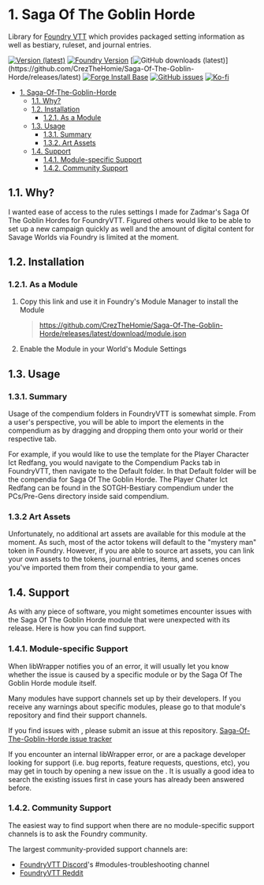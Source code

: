 # 1. Saga Of The Goblin Horde
Library for [Foundry VTT](https://foundryvtt.com/) which provides packaged setting information as well as bestiary, ruleset, and journal entries.

[![Version (latest)](https://img.shields.io/github/v/releaseCrezTheHomie/Saga-Of-The-Goblin-Horde)](https://github.com/CrezTheHomie/Saga-Of-The-Goblin-Horde/releases/latest)
[![Foundry Version](https://img.shields.io/badge/dynamic/json.svg?url=https://github.com/CrezTheHomie/Saga-Of-The-Goblin-Horde/releases/latest/download/module.json&label=Foundry%20Version&query=$.compatibleCoreVersion&colorB=blueviolet)](https://github.com/CrezTheHomie/Saga-Of-The-Goblin-Horde/releases/latest)
[![GitHub downloads (latest)](https://img.shields.io/badge/dynamic/json?label=Downloads@latest&query=assets[?(@.name.includes('zip'))].download_count&url=https://api.github.com/repos/CrezTheHomie/Saga-Of-The-Goblin-Horde/releases/latest&color=green)](https://github.com/CrezTheHomie/Saga-Of-The-Goblin-Horde/releases/latest)
[![Forge Install Base](https://img.shields.io/badge/dynamic/json?label=Forge%20Install%20Base&query=package.installs&suffix=%&url=https://forge-vtt.com/api/bazaar/package/lib-wrapper&colorB=brightgreen)](https://forge-vtt.com/)
[![GitHub issues](https://img.shields.io/github/issues-raw/ruipin/fvtt-lib-wrapper)](https://github.com/CrezTheHomie/Saga-Of-The-Goblin-Horde/issues)
[![Ko-fi](https://img.shields.io/badge/-buy%20me%20a%20coffee-%23FF5E5B?logo=Ko-fi&logoColor=white)](https://ko-fi.com/crezyte)

- [1. Saga-Of-The-Goblin-Horde](#1-Saga-Of-The-Goblin-Horde)
  - [1.1. Why?](#11-why)
  - [1.2. Installation](#12-installation)
    - [1.2.1. As a Module](#121-as-a-module)
  - [1.3. Usage](#13-usage)
    - [1.3.1. Summary](#131-summary)
    - [1.3.2. Art Assets](#132-art-assets)
  - [1.4. Support](#14-support)
    - [1.4.1. Module-specific Support](#141-module-specific-support)
    - [1.4.2. Community Support](#142-community-support)


## 1.1. Why?

I wanted ease of access to the rules settings I made for Zadmar's Saga Of The Goblin Hordes for FoundryVTT. Figured others would like to be able to set up a new campaign quickly as well and the amount of digital content for Savage Worlds via Foundry is limited at the moment.


## 1.2. Installation

### 1.2.1. As a Module
1.  Copy this link and use it in Foundry's Module Manager to install the Module

    > https://github.com/CrezTheHomie/Saga-Of-The-Goblin-Horde/releases/latest/download/module.json

2.  Enable the Module in your World's Module Settings

## 1.3. Usage

### 1.3.1. Summary

Usage of the compendium folders in FoundryVTT is somewhat simple. From a user's perspective, you will be able to import the elements in the compendium as by dragging and dropping them onto your world or their respective tab.

For example, if you would like to use the template for the Player Character Ict Redfang, you would navigate to the Compendium Packs tab in FoundryVTT, then navigate to the Default folder. In that Default folder will be the compendia for Saga Of The Goblin Horde. The Player Chater Ict Redfang can be found in the SOTGH-Bestiary compendium under the PCs/Pre-Gens directory inside said compendium.

### 1.3.2 Art Assets

Unfortunately, no additional art assets are available for this module at the moment. As such, most of the actor tokens will default to the "mystery man" token in Foundry. However, if you are able to source art assets, you can link your own assets to the tokens, journal entries, items, and scenes onces you've imported them from their compendia to your game. 


## 1.4. Support

As with any piece of software, you might sometimes encounter issues with the Saga Of The Goblin Horde module that were unexpected with its release. Here is how you can find support.


### 1.4.1. Module-specific Support

When libWrapper notifies you of an error, it will usually let you know whether the issue is caused by a specific module or by the Saga Of The Goblin Horde module itself.

Many modules have support channels set up by their developers. If you receive any warnings about specific modules, please go to that module's repository and find their support channels.

If you find issues with , please submit an issue at this repository. [Saga-Of-The-Goblin-Horde issue tracker](https://github.com/CrezTheHomie/Saga-Of-The-Goblin-Horde/issues)

If you encounter an internal libWrapper error, or are a package developer looking for support (i.e. bug reports, feature requests, questions, etc), you may get in touch by opening a new issue on the . It is usually a good idea to search the existing issues first in case yours has already been answered before.

### 1.4.2. Community Support

The easiest way to find support when there are no module-specific support channels is to ask the Foundry community.

The largest community-provided support channels are:
- [FoundryVTT Discord](https://discord.gg/foundryvtt)'s #modules-troubleshooting channel
- [FoundryVTT Reddit](https://www.reddit.com/r/FoundryVTT)
